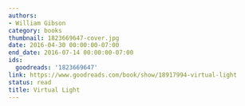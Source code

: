 ```yaml
---
authors:
- William Gibson
category: books
thumbnail: 1823669647-cover.jpg
date: 2016-04-30 00:00:00-07:00
end_date: 2016-07-14 00:00:00-07:00
ids:
  goodreads: '1823669647'
link: https://www.goodreads.com/book/show/18917994-virtual-light
status: read
title: Virtual Light
---
```

